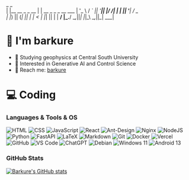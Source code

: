  _                   _                       
| |__    __ _  _ __ | | __ _   _  _ __   ___ 
| '_ \  / _` || '__|| |/ /| | | || '__| / _ \
| |_) || (_| || |   |   < | |_| || |   |  __/
|_.__/  \__,_||_|   |_|\_\ \__,_||_|    \___|

# 👋 I'm barkure
- 🏫 Studying geophysics at Central South University
- 🤖 Interested in Generative AI and Control Science
- 🥰 Reach me: [barkure](https://barku.re)
# 💻 Coding
### Languages & Tools & OS
![HTML](https://img.shields.io/badge/HTML5-E34F26?style=for-the-badge&logo=html5&logoColor=white)
![CSS](https://img.shields.io/badge/CSS3-1572B6?style=for-the-badge&logo=css3&logoColor=white)
![JavaScript](https://img.shields.io/badge/javascript-%23323330.svg?style=for-the-badge&logo=javascript&logoColor=%23F7DF1E)
![React](https://img.shields.io/badge/react-%2320232a.svg?style=for-the-badge&logo=react&logoColor=%2361DAFB)
![Ant-Design](https://img.shields.io/badge/-AntDesign-%230170FE?style=for-the-badge&logo=ant-design&logoColor=white)
![Nginx](https://img.shields.io/badge/nginx-%23009639.svg?style=for-the-badge&logo=nginx&logoColor=white)
![NodeJS](https://img.shields.io/badge/node.js-6DA55F?style=for-the-badge&logo=node.js&logoColor=white)
![Python](https://img.shields.io/badge/python-3670A0?style=for-the-badge&logo=python&logoColor=ffdd54)
![FastAPI](https://img.shields.io/badge/FastAPI-005571?style=for-the-badge&logo=fastapi)
![LaTeX](https://img.shields.io/badge/latex-%23008080.svg?style=for-the-badge&logo=latex&logoColor=white)
![Markdown](https://img.shields.io/badge/markdown-%23000000.svg?style=for-the-badge&logo=markdown&logoColor=white)
![Git](https://img.shields.io/badge/git-%23F05033.svg?style=for-the-badge&logo=git&logoColor=white)
![Docker](https://img.shields.io/badge/docker-%230db7ed.svg?style=for-the-badge&logo=docker&logoColor=white)
![Vercel](https://img.shields.io/badge/vercel-%23000000.svg?style=for-the-badge&logo=vercel&logoColor=white)
![GitHub](https://img.shields.io/badge/github-%23121011.svg?style=for-the-badge&logo=github&logoColor=white)
![VS Code](https://img.shields.io/badge/Vscode-007ACC?style=for-the-badge&logo=visualstudiocode&logoColor=white)
![ChatGPT](https://img.shields.io/badge/chatGPT-74aa9c?style=for-the-badge&logo=openai&logoColor=white)
![Debian](https://img.shields.io/badge/Debian-D70A53?style=for-the-badge&logo=debian&logoColor=white)
![Windows 11](https://img.shields.io/badge/Windows%2011-%230079d5.svg?style=for-the-badge&logo=Windows%2011&logoColor=white)
![Android 13](https://img.shields.io/badge/Android%2013-3DDC84?style=for-the-badge&logo=android&logoColor=white)
### GitHub Stats
[![Barkure's GitHub stats](https://github-readme-stats.vercel.app/api?username=barkure&show_icons=true&theme=ambient_gradient&hide_title=true)](https://github.com/barkure?tab=repositories)
